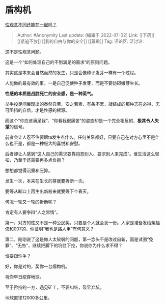 # 盾构机
[性观念不同还能在一起吗？](https://www.zhihu.com/question/24015378/answer/2554702542)

> Author: #Anonymity
> Last update: [编辑于 2022-07-02]
> Link: [[下药]] [[紧追不放]] [[我的自由与你的安全]] [[尊重]]
> Tag:
> 评论区:
> 泛讨论:

这不是性观念问题。

这是一个“如何处理自己的不到满足的需求”的原则问题。

其实这是本来会自然而然的发生，只是会像种子发芽一样有一个过程。

人能做的最有效的事，一是自己促使种子发芽，而是不要妨碍嫩芽生长。

**性感的本质是战胜死亡的安全感，是一种英气。**

举手投足间展现出的泰然自若、安之若素、有条不紊，凝结成的那种志在必得、无可阻挡的自信，才是性感的根源。

而这个“你应该满足我”、“你看我很痛苦”的姿态却是一个完全相反的、**极其令人失望**的信号。

前者会让人忍不住要跟ta发生点什么。任何关系都好，只要自己在对方心里不是什么也不是，都是一种极大的喜悦和安慰。

后者却让人感到“这人自己的需求要靠抱怨别人、要求别人来完成”。谁生活这么轻松，乃至于还需要再多点负担？

想想都觉得沉重和压抑。

发生一次，本来在生长的芽就要折断一次。

要等从断口上再生出新枝来就要等下个春天。

何况一轮又一轮的折断呢？

肯定有人要争辩“人之常情”。

第一，对方的性又不是一种公民奖，只要是个人就会发一份。人家是准备发给蝙蝠侠和007的，你证明“我也是路人甲”有何意义？

第二，刚刚说了这是做人太软弱的问题，第一念头不是改过自新，而是试图“免罪”、“无咎”，继续把脚下的坑往下挖，你说你为什么求不得？

谁要跟你争？

好，你是对的，奖你一台盾构机。

祝你早日挖穿地球。

至于矜持的一方，遇见矿工，不要纠结，及早弃坑。

地球直径12000多公里。
